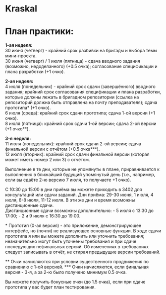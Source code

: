 # Kraskal
# План практики:

**1-ая неделя:**  
30 июня (четверг) - крайний срок разбивки на бригады и выбора темы мини-проекта.  
30 июня (четверг) / 1 июля (пятница) - сдача вводного задания (возможно, недоделанного) (+0.5 очка); согласование спецификации и плана разработки (+1 очко).  

**2-ая неделя:**  
4 июля (понедельник) - крайний срок сдачи (завершённого) вводного задания; крайний срок согласования спецификации и плана разработки, которые должны лежать в бригадном репозитории (ссылка на репозиторий должна быть отправлена на почту преподавателя); сдача прототипа* (+1 очко).  
6 июля (среда): крайний срок сдачи прототипа; сдача 1-ой версии (+1 очко).  
8 июля (пятница): крайний срок сдачи 1-ой версии; сдача 2-ой версии (+1 очко**).  

**3-я неделя:**  
11 июля (понедельник): крайний срок сдачи 2-ой версии; сдача финальной версии с отчётом (+0.5 очка***).  
12 июля (вторник): крайний срок сдачи финальной версии (которая может иметь номер 2 или 3) с отчётом.  

Выполнение в те дни, которые не упомянуты в плане, приравнивается к выполнению в ближайший будущий упомянутый день (т.е., например, если вы сдаёте 2-ю версию 7 июля, то получаете +1 очко).  

С 10:30 до 15:00 в дни приёма вы можете приходить в 3402 для консультаций или сдачи заданий. Дни приёма: 29-30 июня, 1 июля, 4 июля, 6-8 июля, 11-12 июля. В эти же дни и время возможны дистанционные сдачи.  
Дистанционные сдачи возможны дополнительно:
\- 5 июля с 13:30 до 17:00;
\- 2 и 9 июля с 16:30 до 19:00.

\* Прототип (0-ая версия) - это приложение, демонстрирующее интерфейс, но (почти) не реализующее основные функции. В ходе сдачи прототипа я или вы можете дополнить или уточнить требования; незначительно могут быть уточнены требования и при сдаче последующих нефинальных версий. Об изменениях в требованиях следует записывать в отчёт, не стирая предыдущие версии требований.

** Очки начисляются при условии существенного продвижения по сравнению с 1-ой версией.
*** Очки начисляются, если финальная версия - 3-я, а за 2-ю было получено минимум 0.5 очка.

Вы можете получить бонусные очки (до 1.5 очка), если при сдаче прототипа у вас будет план тестирования.

